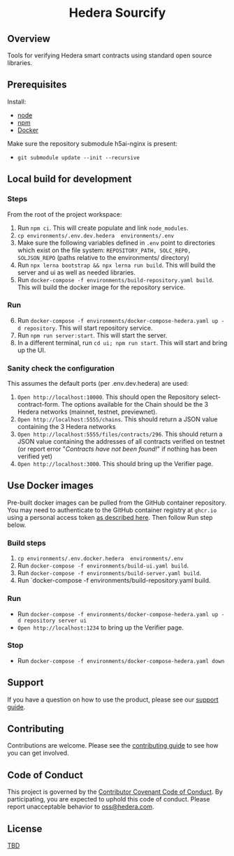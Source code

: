 <div align="center">

# Hedera Sourcify

</div>

## Overview

Tools for verifying Hedera smart contracts using standard open source libraries.

## Prerequisites

Install:
- [node](https://nodejs.org/en/about/)
- [npm](https://www.npmjs.com/)
- [Docker](https://docs.docker.com/engine/reference/commandline/docker/)

Make sure the repository submodule h5ai-nginx is present:
- `git submodule update --init --recursive`

## Local build for development

### Steps

From the root of the project workspace:

1. Run `npm ci`. This will create populate and link `node_modules`.
2. `cp environments/.env.dev.hedera  environments/.env`
3. Make sure the following variables defined in `.env` point to directories which exist on the file system: `REPOSITORY_PATH, SOLC_REPO, SOLJSON_REPO` (paths relative to the environments/ directory)
4. Run `npx lerna bootstrap && npx lerna run build`. This will build the server and ui as well as needed libraries.
5. Run `docker-compose -f environments/build-repository.yaml build`. This will build the docker image for the repository service.

### Run

6. Run `docker-compose -f environments/docker-compose-hedera.yaml up -d repository`. This will start repository service. 
7. Run `npm run server:start`. This will start the server.
7. In a different terminal, run `cd ui; npm run start`. This will start and bring up the UI.

### Sanity check the configuration

This assumes the default ports (per .env.dev.hedera) are used:

1. `Open http://localhost:10000`. This should open the Repository select-contract-form. The options available for the Chain should be the 3 Hedera networks (mainnet, testnet, previewnet).
2. `Open http://localhost:5555/chains`. This should return a JSON value containing the 3 Hedera networks
3. `Open http://localhost:5555/files/contracts/296`. This should return a JSON value containing the addresses of all contracts verified on testnet (or report error "_Contracts have not been found!_" if nothing has been verified yet)
4. `Open http://localhost:3000`. This should bring up the Verifier page.

## Use Docker images

Pre-built docker images can be pulled from the GitHub container repository.
You may need to authenticate to the GitHub container registry at `ghcr.io` using a personal access token [as described here](https://docs.github.com/en/packages/working-with-a-github-packages-registry/working-with-the-container-registry).
Then follow Run step below.

### Build steps

1. `cp environments/.env.docker.hedera  environments/.env`
2. Run `docker-compose -f environments/build-ui.yaml build`.
3. Run `docker-compose -f environments/build-server.yaml build`.
4. Run `docker-compose -f environments/build-repository.yaml build.

### Run

- Run `docker-compose -f environments/docker-compose-hedera.yaml up -d repository server ui`
- `Open http://localhost:1234` to bring up the Verifier page.

### Stop

- Run `docker-compose -f environments/docker-compose-hedera.yaml down`

## Support

If you have a question on how to use the product, please see our
[support guide](https://github.com/hashgraph/.github/blob/main/SUPPORT.md).

## Contributing

Contributions are welcome. Please see the
[contributing guide](https://github.com/hashgraph/.github/blob/main/CONTRIBUTING.md)
to see how you can get involved.

## Code of Conduct

This project is governed by the
[Contributor Covenant Code of Conduct](https://github.com/hashgraph/.github/blob/main/CODE_OF_CONDUCT.md). By
participating, you are expected to uphold this code of conduct. Please report unacceptable behavior
to [oss@hedera.com](mailto:oss@hedera.com).

## License

[TBD](LICENSE)